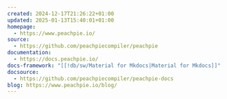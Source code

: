 ```yaml
---
created: 2024-12-17T21:26:22+01:00
updated: 2025-01-13T15:40:01+01:00
homepage:
  - https://www.peachpie.io/
source:
  - https://github.com/peachpiecompiler/peachpie
documentation:
  - https://docs.peachpie.io/
docs-framework: "[[!db/sw/Material for Mkdocs|Material for Mkdocs]]"
docsource:
  - https://github.com/peachpiecompiler/peachpie-docs
blog: https://www.peachpie.io/blog/
---
```

